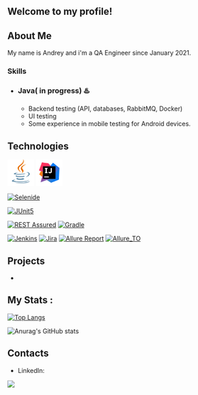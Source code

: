 ## Welcome to my profile!


## About Me
My name is Andrey and i'm a QA Engineer since January 2021. 

### Skills
- ### Java( in progress) :hotsprings: 
    - Backend testing (API, databases, RabbitMQ, Docker)
    - UI testing
    - Some experience in mobile testing for Android devices.
  

## Technologies

<p align="left">
<a href="https://www.java.com/"><img src="images/logo/Java.svg" width="60" height="60"  alt="Java"/></a>
<a id ="tech" href="https://www.jetbrains.com/idea/"><img src="images/logo/Idea.svg" width="60" height="60"  alt="IDEA"/></a>

<a href="https://selenide.org"><img src="images/selenide.svg" title="Selenide" alt="Selenide" width="50" height="50"/></a>

<a href="https://junit.org/junit5"><img src="images/junit5.svg" title="JUnit5" alt="JUnit5" width="50" height="50"/></a>

</a><a href="https://rest-assured.io"><img src="images/rest_assured.svg" title="RestAssured" alt="REST Assured" width="50" height="50"/></a>
<a href="https://gradle.org"><img src="images/gradle.svg" title="Gradle" alt="Gradle" width="50" height="50"/></a>


<a href="https://www.jenkins.io"><img src="images/jenkins.svg" title="Jenkins" alt="Jenkins" width="50" height="50"/></a>
<a href="https://www.atlassian.com/software/jira"><img src="images/jira.svg" title="Jira" alt="Jira" width="50" height="50"/></a>
<a href="https://qameta.io/allure-report"><img src="images/allure_report.svg" title="Allure" alt="Allure Report" width="50" height="50"/></a>
<a href="https://qameta.io"><img src="images/allure_testops.svg" title="Allure Testops" alt="Allure_TO" width="50" height="50"/></a>


## Projects
- 

## My Stats :
[![Top Langs](https://github-readme-stats.vercel.app/api/top-langs/?username=ZhizhkunAV&layout=compact&theme=vision-friendly-dark)](https://github.com/anuraghazra/github-readme-stats)

![Anurag's GitHub stats](https://github-readme-stats.vercel.app/api?username=ZhizhkunAV&show_icons=true&theme=vision-friendly-dark)

## Contacts
- LinkedIn: 

<div id="header" align="left">
  <img src="https://media.giphy.com/media/a1ipAJgNqhs25L8371/giphy.gif" width="700"/>
</div>
